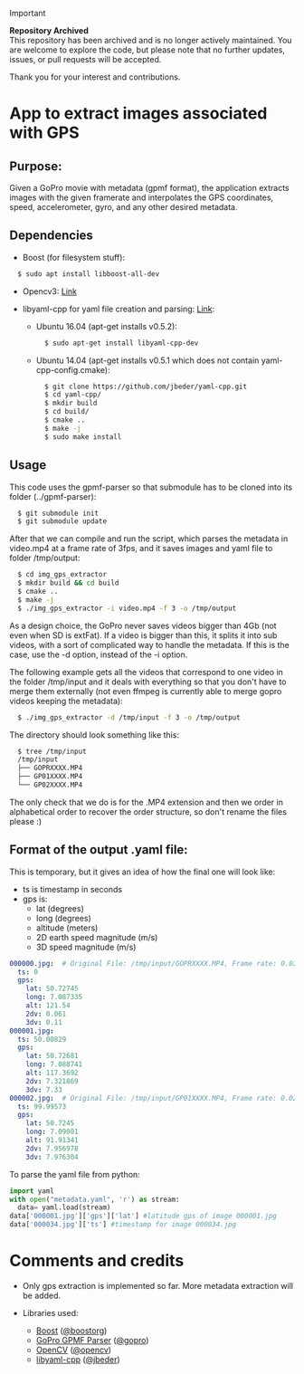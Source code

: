 > [!IMPORTANT]
> **Repository Archived**  
> This repository has been archived and is no longer actively maintained. You are welcome to explore the code, but please note that no further updates, issues, or pull requests will be accepted.
>
> Thank you for your interest and contributions.</p>


# App to extract images associated with GPS

## Purpose:
  
Given a GoPro movie with metadata (gpmf format), the application extracts images
with the given framerate and interpolates the GPS coordinates, speed, 
accelerometer, gyro, and any other desired metadata.

## Dependencies

- Boost (for filesystem stuff):

```sh
  $ sudo apt install libboost-all-dev
```
- Opencv3: [Link](http://docs.opencv.org/3.0-beta/doc/tutorials/introduction/linux_install/linux_install.html)

- libyaml-cpp for yaml file creation and parsing: [Link](https://github.com/jbeder/yaml-cpp):

  - Ubuntu 16.04 (apt-get installs v0.5.2):

    ```sh
      $ sudo apt-get install libyaml-cpp-dev
    ```
  - Ubuntu 14.04 (apt-get installs v0.5.1 which does not contain yaml-cpp-config.cmake):

    ```sh
      $ git clone https://github.com/jbeder/yaml-cpp.git
      $ cd yaml-cpp/
      $ mkdir build
      $ cd build/
      $ cmake ..
      $ make -j 
      $ sudo make install
    ```

## Usage

This code uses the gpmf-parser so that submodule has to be cloned into its
folder (../gpmf-parser):

```sh
  $ git submodule init
  $ git submodule update
```

After that we can compile and run the script, which parses the metadata in
video.mp4 at a frame rate of 3fps, and it saves images and yaml file to folder
/tmp/output:

```sh
  $ cd img_gps_extractor
  $ mkdir build && cd build
  $ cmake ..
  $ make -j
  $ ./img_gps_extractor -i video.mp4 -f 3 -o /tmp/output
```

As a design choice, the GoPro never saves videos bigger than 4Gb (not even when 
SD is extFat). If a video is bigger than this, it splits it into sub videos, 
with a sort of complicated way to handle the metadata. If this is the case, 
use the -d option, instead of the -i option. 

The following example gets all the videos that correspond to one
video in the folder /tmp/input and it deals with everything so that you don't have
to merge them externally (not even ffmpeg is currently able to merge gopro videos
keeping the metadata):

```sh
  $ ./img_gps_extractor -d /tmp/input -f 3 -o /tmp/output
```

The directory should look something like this:

```sh
  $ tree /tmp/input
  /tmp/input
  ├── GOPRXXXX.MP4
  ├── GP01XXXX.MP4
  └── GP02XXXX.MP4
```

The only check that we do is for the .MP4 extension and then we order in alphabetical 
order to recover the order structure, so don't rename the files please :)


## Format of the output .yaml file:

This is temporary, but it gives an idea of how the final one will look like:

- ts is timestamp in seconds
- gps is:
  - lat (degrees)
  - long (degrees)
  - altitude (meters)
  - 2D earth speed magnitude (m/s)
  - 3D speed magnitude (m/s)

```yaml
000000.jpg:  # Original File: /tmp/input/GOPRXXXX.MP4, Frame rate: 0.020000
  ts: 0
  gps:
    lat: 50.72745
    long: 7.087335
    alt: 121.54
    2dv: 0.061
    3dv: 0.11
000001.jpg:
  ts: 50.00829
  gps:
    lat: 50.72681
    long: 7.088741
    alt: 117.3692
    2dv: 7.321869
    3dv: 7.33
000002.jpg:  # Original File: /tmp/input/GP01XXXX.MP4, Frame rate: 0.020000 (-< when the video it was taken from changes, we comment!)
  ts: 99.99573
  gps:
    lat: 50.7245
    long: 7.09001
    alt: 91.91341
    2dv: 7.956978
    3dv: 7.976304
```

To parse the yaml file from python:

```python
import yaml
with open("metadata.yaml", 'r') as stream:
  data= yaml.load(stream)
data['000001.jpg']['gps']['lat'] #latitude gps of image 000001.jpg
data['000034.jpg']['ts'] #timestamp for image 000034.jpg
```
# Comments and credits

- Only gps extraction is implemented so far. More metadata extraction 
will be added.

- Libraries used:
  - [Boost](https://github.com/boostorg/boost) ([@boostorg](https://github.com/boostorg))
  - [GoPro GPMF Parser](https://github.com/gopro/gpmf-parser) ([@gopro](https://github.com/gopro))
  - [OpenCV](https://github.com/opencv/opencv) ([@opencv](https://github.com/opencv))
  - [libyaml-cpp](https://github.com/jbeder/yaml-cpp) ([@jbeder](https://github.com/jbeder))
